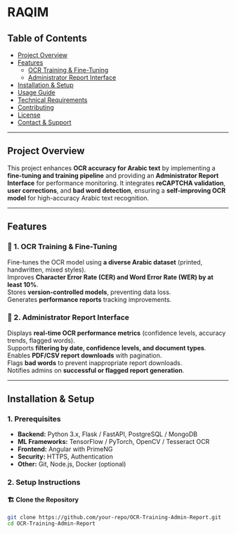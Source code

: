 # RAQIM

## Table of Contents
- [Project Overview](#project-overview)
- [Features](#features)
  - [OCR Training & Fine-Tuning](#ocr-training--fine-tuning)
  - [Administrator Report Interface](#administrator-report-interface)
- [Installation & Setup](#installation--setup)
- [Usage Guide](#usage-guide)
- [Technical Requirements](#technical-requirements)
- [Contributing](#contributing)
- [License](#license)
- [Contact & Support](#contact--support)

---

## Project Overview
This project enhances **OCR accuracy for Arabic text** by implementing a **fine-tuning and training pipeline** and providing an **Administrator Report Interface** for performance monitoring. It integrates **reCAPTCHA validation**, **user corrections**, and **bad word detection**, ensuring a **self-improving OCR model** for high-accuracy Arabic text recognition.

---

## Features

### 📌 1. OCR Training & Fine-Tuning
 Fine-tunes the OCR model using **a diverse Arabic dataset** (printed, handwritten, mixed styles).  
 Improves **Character Error Rate (CER) and Word Error Rate (WER) by at least 10%**.  
 Stores **version-controlled models**, preventing data loss.  
 Generates **performance reports** tracking improvements.  

### 📌 2. Administrator Report Interface
 Displays **real-time OCR performance metrics** (confidence levels, accuracy trends, flagged words).  
 Supports **filtering by date, confidence levels, and document types**.  
 Enables **PDF/CSV report downloads** with pagination.  
 Flags **bad words** to prevent inappropriate report downloads.  
 Notifies admins on **successful or flagged report generation**.  

---

## Installation & Setup

### 1. Prerequisites
- **Backend:** Python 3.x, Flask / FastAPI, PostgreSQL / MongoDB  
- **ML Frameworks:** TensorFlow / PyTorch, OpenCV / Tesseract OCR  
- **Frontend:** Angular with PrimeNG  
- **Security:** HTTPS, Authentication  
- **Other:** Git, Node.js, Docker (optional)  

### 2. Setup Instructions
#### 🏗 Clone the Repository
```bash
git clone https://github.com/your-repo/OCR-Training-Admin-Report.git
cd OCR-Training-Admin-Report
